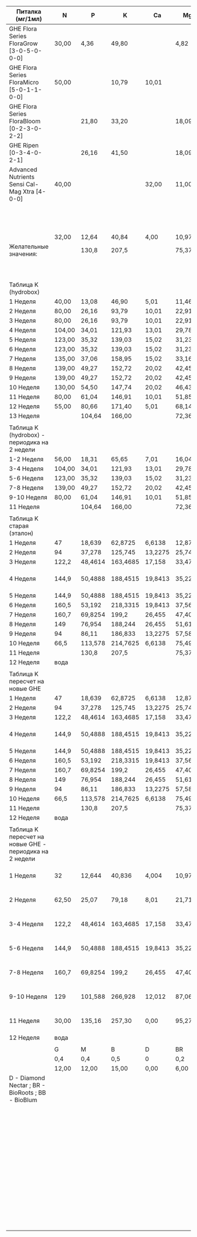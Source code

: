 |   |   |   |   |   |   |   |   |   |   |   |   |   |   |   |   |   |   |   |   |   |   |
|---|---|---|---|---|---|---|---|---|---|---|---|---|---|---|---|---|---|---|---|---|---|
     
| Питалка (мг/1мл)                                        | N      | P       | K        | Ca      | Mg      | S      | B     | Fe    | Mn    | Zn    | Cu    | Mo     | Замешать мл/л                        |                                            |     |     |     |     |     |     |     |
| ------------------------------------------------------- | ------ | ------- | -------- | ------- | ------- | ------ | ----- | ----- | ----- | ----- | ----- | ------ | ------------------------------------ | ------------------------------------------ | --- | --- | --- | --- | --- | --- | --- |
| GHE Flora Series FloraGrow [3-0-5-0-0-0]                | 30,00  | 4,36    | 49,80    |         | 4,82    |        |       |       |       |       |       |        | 0,4                                  |                                            |     |     |     |     |     |     |     |
| GHE Flora Series FloraMicro [5-0-1-1-0-0]               | 50,00  |         | 10,79    | 10,01   |         |        | 0,10  | 1,20  | 0,50  | 0,15  | 0,10  | 0,04   | 0,4                                  |                                            |     |     |     |     |     |     |     |
| GHE Flora Series FloraBloom [0-2-3-0-2-2]               |        | 21,80   | 33,20    |         | 18,09   | 16,70  |       |       |       |       |       |        | 0,5                                  |                                            |     |     |     |     |     |     |     |
| GHE Ripen [0-3-4-0-2-1]                                 |        | 26,16   | 41,50    |         | 18,09   | 10,02  |       |       |       |       |       |        | 0,0                                  |                                            |     |     |     |     |     |     |     |
| Advanced Nutrients Sensi Cal-Mag Xtra [4-0-0]           | 40,00  |         |          | 32,00   | 11,00   |        |       | 0,90  | 0,50  | 0,50  |       |        | 0,0                                  |                                            |     |     |     |     |     |     |     |
|                                                         |        |         |          |         |         |        |       |       |       |       |       |        | 0,0                                  |                                            |     |     |     |     |     |     |     |
|                                                         |        |         |          |         |         |        |       |       |       |       |       |        | 0,0                                  |                                            |     |     |     |     |     |     |     |
|                                                         |        |         |          |         |         |        |       |       |       |       |       |        | 0,0                                  |                                            |     |     |     |     |     |     |     |
|                                                         | 32,00  | 12,64   | 40,84    | 4,00    | 10,97   | 8,35   | 0,04  | 0,48  | 0,20  | 0,06  | 0,04  | 0,02   |                                      |                                            |     |     |     |     |     |     |     |
| Желательные значения:                                   |        | 130,8   | 207,5    |         | 75,375  | 100    |       |       |       |       |       |        | 1,5\|1,6\|2                          | Вега                                       |     |     |     |     |     |     |     |
|                                                         |        |         |          |         |         |        | 0,24  | 1,6   | 0,56  | 0,16  | 0,02  | 0,01   |                                      |                                            |     |     |     |     |     |     |     |
|                                                         |        |         |          |         |         |        | d     |       |       |       |       |        |                                      |                                            |     |     |     |     |     |     |     |
|                                                         |        |         |          |         |         |        |       |       |       |       |       |        |                                      |                                            |     |     |     |     |     |     |     |
| Таблица K (hydrobox)                                    |        |         |          |         |         |        |       |       |       |       |       |        | GHE G\|M\|B                          |                                            |     |     |     |     |     |     |     |
| 1 Неделя                                                | 40,00  | 13,08   | 46,90    | 5,01    | 11,46   | 8,35   | 0,05  | 1,20  | 0,50  | 0,15  | 0,10  | 0,04   | 0.5\|0.5\|0.5                        | Вега - 40%                                 |     |     |     |     |     |     |     |
| 2 Неделя                                                | 80,00  | 26,16   | 93,79    | 10,01   | 22,91   | 16,70  | 0,10  | 1,20  | 0,50  | 0,15  | 0,10  | 0,04   | 1\|1\|1                              | Вега - 80%                                 |     |     |     |     |     |     |     |
| 3 Неделя                                                | 80,00  | 26,16   | 93,79    | 10,01   | 22,91   | 16,70  | 0,10  | 1,20  | 0,50  | 0,15  | 0,10  | 0,04   | 1\|1\|1                              | Вега - 80%                                 |     |     |     |     |     |     |     |
| 4 Неделя                                                | 104,00 | 34,01   | 121,93   | 13,01   | 29,78   | 21,71  | 0,13  | 1,20  | 0,50  | 0,15  | 0,10  | 0,04   | 1.3\|1.3\|1.3                        | Вега - 100%                                |     |     |     |     |     |     |     |
| 5 Неделя                                                | 123,00 | 35,32   | 139,03   | 15,02   | 31,23   | 21,71  | 0,15  | 1,80  | 0,75  | 0,23  | 0,15  | 0,06   | 1.6\|1.5\|1.3                        |                                            |     |     |     |     |     |     |     |
| 6 Неделя                                                | 123,00 | 35,32   | 139,03   | 15,02   | 31,23   | 21,71  | 0,15  | 1,80  | 0,75  | 0,23  | 0,15  | 0,06   | 1.6\|1.5\|1.3                        |                                            |     |     |     |     |     |     |     |
| 7 Неделя                                                | 135,00 | 37,06   | 158,95   | 15,02   | 33,16   | 21,71  | 0,15  | 1,80  | 0,75  | 0,23  | 0,15  | 0,06   | 2\|1.5\|1.3                          |                                            |     |     |     |     |     |     |     |
| 8 Неделя                                                | 139,00 | 49,27   | 152,72   | 20,02   | 42,45   | 33,40  | 0,20  | 2,40  | 1,00  | 0,30  | 0,20  | 0,08   | 1.3\|2\|2                            |                                            |     |     |     |     |     |     |     |
| 9 Неделя                                                | 139,00 | 49,27   | 152,72   | 20,02   | 42,45   | 33,40  | 0,20  | 2,40  | 1,00  | 0,30  | 0,20  | 0,08   | 1.3\|2\|2                            |                                            |     |     |     |     |     |     |     |
| 10 Неделя                                               | 130,00 | 54,50   | 147,74   | 20,02   | 46,43   | 38,41  | 0,20  | 2,40  | 1,00  | 0,30  | 0,20  | 0,08   | 1\|2\|2.3                            |                                            |     |     |     |     |     |     |     |
| 11 Неделя                                               | 80,00  | 61,04   | 146,91   | 10,01   | 51,85   | 43,42  | 0,10  | 1,20  | 0,50  | 0,15  | 0,10  | 0,04   | 1\|1\|2.6                            |                                            |     |     |     |     |     |     |     |
| 12 Неделя                                               | 55,00  | 80,66   | 171,40   | 5,01    | 68,14   | 58,45  | 0,05  | 0,60  | 0,25  | 0,08  | 0,05  | 0,02   | 1\|0.5\|3.5                          |                                            |     |     |     |     |     |     |     |
| 13 Неделя                                               |        | 104,64  | 166,00   |         | 72,36   | 40,08  |       |       |       |       |       |        | 4 ripen                              |                                            |     |     |     |     |     |     |     |
|                                                         |        |         |          |         |         |        |       |       |       |       |       |        |                                      |                                            |     |     |     |     |     |     |     |
| Таблица K (hydrobox) - периодика на 2 недели            |        |         |          |         |         |        |       |       |       |       |       |        | GHE G\|M\|B                          |                                            |     |     |     |     |     |     |     |
| 1-2 Неделя                                              | 56,00  | 18,31   | 65,65    | 7,01    | 16,04   | 11,69  | 0,07  | 0,84  | 0,35  | 0,11  | 0,07  | 0,03   | 0,7\|0,7\|0,7                        | Вега - 50%                                 |     |     |     |     |     |     |     |
| 3-4 Неделя                                              | 104,00 | 34,01   | 121,93   | 13,01   | 29,78   | 21,71  | 0,13  | 1,20  | 0,50  | 0,15  | 0,10  | 0,04   | 1,3\|1,3\|1,3                        | Вега - 100%                                |     |     |     |     |     |     |     |
| 5-6 Неделя                                              | 123,00 | 35,32   | 139,03   | 15,02   | 31,23   | 21,71  | 0,15  | 1,80  | 0,75  | 0,23  | 0,15  | 0,06   | 1,6\|1,5\|1,3                        |                                            |     |     |     |     |     |     |     |
| 7-8 Неделя                                              | 139,00 | 49,27   | 152,72   | 20,02   | 42,45   | 33,40  | 0,20  | 2,40  | 1,00  | 0,30  | 0,20  | 0,08   | 1,3\|2\|2                            |                                            |     |     |     |     |     |     |     |
| 9-10 Неделя                                             | 80,00  | 61,04   | 146,91   | 10,01   | 51,85   | 43,42  | 0,10  | 1,20  | 0,50  | 0,15  | 0,10  | 0,04   | 1\|1\|2,6                            |                                            |     |     |     |     |     |     |     |
| 11 Неделя                                               |        | 104,64  | 166,00   |         | 72,36   | 40,08  |       |       |       |       |       |        | 4 ripen                              |                                            |     |     |     |     |     |     |     |
|                                                         |        |         |          |         |         |        |       |       |       |       |       |        |                                      |                                            |     |     |     |     |     |     |     |
| Таблица K старая (эталон)                               |        |         |          |         |         |        |       |       |       |       |       |        | GHE G\|M\|B                          |                                            |     |     |     |     |     |     |     |
| 1 Неделя                                                | 47     | 18,639  | 62,8725  | 6,6138  | 12,8741 | 16,335 | 0,065 | 0,81  | 0,335 | 0,125 | 0,09  | 0,0185 |                                      | Без корневой                               |     |     |     |     |     |     |     |
| 2 Неделя                                                | 94     | 37,278  | 125,745  | 13,2275 | 25,7481 | 32,67  | 0,13  | 1,62  | 0,67  | 0,25  | 0,18  | 0,037  |                                      | С корневой                                 |     |     |     |     |     |     |     |
| 3 Неделя                                                | 122,2  | 48,4614 | 163,4685 | 17,158  | 33,4725 | 42,471 | 0,169 | 2,106 | 0,871 | 0,325 | 0,234 | 0,0481 |                                      | Вега                                       |     |     |     |     |     |     |     |
| 4 Неделя                                                | 144,9  | 50,4888 | 188,4515 | 19,8413 | 35,2273 | 45,54  | 0,195 | 2,43  | 1,005 | 0,375 | 0,27  | 0,0555 |                                      | Предцвет (включение 12/12)                 |     |     |     |     |     |     |     |
| 5 Неделя                                                | 144,9  | 50,4888 | 188,4515 | 19,8413 | 35,2273 | 45,54  | 0,195 | 2,43  | 1,005 | 0,375 | 0,27  | 0,0555 |                                      | Вспышка роста                              |     |     |     |     |     |     |     |
| 6 Неделя                                                | 160,5  | 53,192  | 218,3315 | 19,8413 | 37,5669 | 49,632 | 0,195 | 2,43  | 1,005 | 0,375 | 0,27  | 0,0555 |                                      | Пестики                                    |     |     |     |     |     |     |     |
| 7 Неделя                                                | 160,7  | 69,8254 | 199,2    | 26,455  | 47,4018 | 58,179 | 0,26  | 3,24  | 1,34  | 0,5   | 0,36  | 0,074  |                                      | Начало цветения                            |     |     |     |     |     |     |     |
| 8 Неделя                                                | 149    | 76,954  | 188,244  | 26,455  | 51,6188 | 61,842 | 0,26  | 3,24  | 1,34  | 0,5   | 0,36  | 0,074  |                                      | Разгар цветения                            |     |     |     |     |     |     |     |
| 9 Неделя                                                | 94     | 86,11   | 186,833  | 13,2275 | 57,5865 | 68,574 | 0,13  | 1,62  | 0,67  | 0,25  | 0,18  | 0,037  |                                      | Цветение                                   |     |     |     |     |     |     |     |
| 10 Неделя                                               | 66,5   | 113,578 | 214,7625 | 6,6138  | 75,4956 | 88,77  | 0,065 | 0,81  | 0,335 | 0,125 | 0,09  | 0,0185 |                                      | Пик цветения                               |     |     |     |     |     |     |     |
| 11 Неделя                                               |        | 130,8   | 207,5    |         | 75,375  | 100    |       |       |       |       |       |        |                                      | Ripen                                      |     |     |     |     |     |     |     |
| 12 Неделя                                               | вода   |         |          |         |         |        |       |       |       |       |       |        |                                      | Вода                                       |     |     |     |     |     |     |     |
|                                                         |        |         |          |         |         |        |       |       |       |       |       |        |                                      |                                            |     |     |     |     |     |     |     |
| Таблица K пересчет на новые GHE                         |        |         |          |         |         |        |       |       |       |       |       |        | GHE G\|M\|B                          |                                            |     |     |     |     |     |     |     |
| 1 Неделя                                                | 47     | 18,639  | 62,8725  | 6,6138  | 12,8741 | 16,335 | 0,065 | 0,81  | 0,335 | 0,125 | 0,09  | 0,0185 | 0,7\|0,5\|0,7                        | Без корневой                               |     |     |     |     |     |     |     |
| 2 Неделя                                                | 94     | 37,278  | 125,745  | 13,2275 | 25,7481 | 32,67  | 0,13  | 1,62  | 0,67  | 0,25  | 0,18  | 0,037  | 1,3\|1,1\|1,4                        | С корневой                                 |     |     |     |     |     |     |     |
| 3 Неделя                                                | 122,2  | 48,4614 | 163,4685 | 17,158  | 33,4725 | 42,471 | 0,169 | 2,106 | 0,871 | 0,325 | 0,234 | 0,0481 | 1,5\|1,6\|2                          | Вега                                       |     |     |     |     |     |     |     |
| 4 Неделя                                                | 144,9  | 50,4888 | 188,4515 | 19,8413 | 35,2273 | 45,54  | 0,195 | 2,43  | 1,005 | 0,375 | 0,27  | 0,0555 | 2,1\|1,6\|2                          | Предцвет (включение 12/12)                 |     |     |     |     |     |     |     |
| 5 Неделя                                                | 144,9  | 50,4888 | 188,4515 | 19,8413 | 35,2273 | 45,54  | 0,195 | 2,43  | 1,005 | 0,375 | 0,27  | 0,0555 | 2,1\|1,6\|2                          | Вспышка роста                              |     |     |     |     |     |     |     |
| 6 Неделя                                                | 160,5  | 53,192  | 218,3315 | 19,8413 | 37,5669 | 49,632 | 0,195 | 2,43  | 1,005 | 0,375 | 0,27  | 0,0555 | 2,4\|1,8\|2,2                        | Пестики                                    |     |     |     |     |     |     |     |
| 7 Неделя                                                | 160,7  | 69,8254 | 199,2    | 26,455  | 47,4018 | 58,179 | 0,26  | 3,24  | 1,34  | 0,5   | 0,36  | 0,074  | 2\|1,8\|2,4                          | Начало цветения                            |     |     |     |     |     |     |     |
| 8 Неделя                                                | 149    | 76,954  | 188,244  | 26,455  | 51,6188 | 61,842 | 0,26  | 3,24  | 1,34  | 0,5   | 0,36  | 0,074  | 1,6\|1,8\|3                          | Разгар цветения                            |     |     |     |     |     |     |     |
| 9 Неделя                                                | 94     | 86,11   | 186,833  | 13,2275 | 57,5865 | 68,574 | 0,13  | 1,62  | 0,67  | 0,25  | 0,18  | 0,037  | 0,5\|1,8\|4                          | Цветение                                   |     |     |     |     |     |     |     |
| 10 Неделя                                               | 66,5   | 113,578 | 214,7625 | 6,6138  | 75,4956 | 88,77  | 0,065 | 0,81  | 0,335 | 0,125 | 0,09  | 0,0185 | 1,3\|0,5\|4,3                        | Пик цветения                               |     |     |     |     |     |     |     |
| 11 Неделя                                               |        | 130,8   | 207,5    |         | 75,375  | 100    |       |       |       |       |       |        | 5                                    | Ripen                                      |     |     |     |     |     |     |     |
| 12 Неделя                                               | вода   |         |          |         |         |        |       |       |       |       |       |        |                                      | Вода                                       |     |     |     |     |     |     |     |
|                                                         |        |         |          |         |         |        |       |       |       |       |       |        |                                      |                                            |     |     |     |     |     |     |     |
| Таблица K пересчет на новые GHE - периодика на 2 недели |        |         |          |         |         |        |       |       |       |       |       |        | G\|M\|B \| D \| BR \| BB             |                                            |     |     |     |     |     |     |     |
| 1 Неделя                                                | 32     | 12,644  | 40,836   | 4,004   | 10,973  | 8,35   | 0,04  | 0,48  | 0,2   | 0,06  | 0,04  | 0,016  | 0,4 \| 0,4 \| 0,5 \| 0 \| 0,2 \| 0   | Вега 25%                                   |     |     |     |     |     |     |     |
| 2 Неделя                                                | 62,50  | 25,07   | 79,18    | 8,01    | 21,71   | 16,70  | 0,08  | 0,96  | 0,40  | 0,12  | 0,08  | 0,03   | 0,8 \| 0,8 \| 1 \| 2 \| 0,2 \| 0     | Вега 50%                                   |     |     |     |     |     |     |     |
| 3-4 Неделя                                              | 122,2  | 48,4614 | 163,4685 | 17,158  | 33,4725 | 42,471 | 0,169 | 2,106 | 0,871 | 0,325 | 0,234 | 0,0481 | 1,5 \| 1,6 \| 2 \| 2 \| 0,2 \| 0     | Вега 100%                                  |     |     |     |     |     |     |     |
| 5-6 Неделя                                              | 144,9  | 50,4888 | 188,4515 | 19,8413 | 35,2273 | 45,54  | 0,195 | 2,43  | 1,005 | 0,375 | 0,27  | 0,0555 | 2,1 \| 1,6\| 2 \| 1 \| 0,2 \| 0,2    | Предцвет                                   |     |     |     |     |     |     |     |
| 7-8 Неделя                                              | 160,7  | 69,8254 | 199,2    | 26,455  | 47,4018 | 58,179 | 0,26  | 3,24  | 1,34  | 0,5   | 0,36  | 0,074  | 2 \| 1,8 \| 2,4 \| 2,5 \| 0 \| 0,2   | Цвет, кормить по необходимости(по времени) |     |     |     |     |     |     |     |
| 9-10 Неделя                                             | 129    | 101,588 | 266,928  | 12,012  | 87,064  | 70,14  | 0,12  | 1,44  | 0,6   | 0,18  | 0,12  | 0,048  | 2,3 \| 1,2 \| 4,2 \| 3,5 \| 0 \| 0,2 |                                            |     |     |     |     |     |     |     |
| 11 Неделя                                               | 30,00  | 135,16  | 257,30   | 0,00    | 95,27   | 50,10  | 0,00  | 0,00  | 0,00  | 0,00  | 0,00  | 0,00   | 1Gro 5Ripen 2Diamond                 |                                            |     |     |     |     |     |     |     |
| 12 Неделя                                               | вода   |         |          |         |         |        |       |       |       |       |       |        |                                      |                                            |     |     |     |     |     |     |     |
|                                                         |        |         |          |         |         |        |       |       |       |       |       |        |                                      |                                            |     |     |     |     |     |     |     |
|                                                         | G      | M       | B        | D       | BR      | BB     | Литр  |       |       |       |       |        |                                      |                                            |     |     |     |     |     |     |     |
|                                                         | 0,4    | 0,4     | 0,5      | 0       | 0,2     | 0      | 1     |       |       |       |       |        |                                      |                                            |     |     |     |     |     |     |     |
|                                                         | 12,00  | 12,00   | 15,00    | 0,00    | 6,00    | 0,00   | 30    |       |       |       |       |        |                                      |                                            |     |     |     |     |     |     |     |
| D - Diamond Nectar ; BR - BioRoots ; BB - BioBlum       |        |         |          |         |         |        |       |       |       |       |       |        |                                      |                                            |     |     |     |     |     |     |     |
|                                                         |        |         |          |         |         |        |       |       |       |       |       |        |                                      |                                            |     |     |     |     |     |     |     |
|                                                         |        |         |          |         |         |        |       |       |       |       |       |        |                                      |                                            |     |     |     |     |     |     |     |
|                                                         |        |         |          |         |         |        |       |       |       |       |       |        |                                      |                                            |     |     |     |     |     |     |     |
|                                                         |        |         |          |         |         |        |       |       |       |       |       |        |                                      |                                            |     |     |     |     |     |     |     |
|                                                         |        |         |          |         |         |        |       |       |       |       |       |        |                                      |                                            |     |     |     |     |     |     |     |
|                                                         |        |         |          |         |         |        |       |       |       |       |       |        |                                      |                                            |     |     |     |     |     |     |     |
|                                                         |        |         |          |         |         |        |       |       |       |       |       |        |                                      |                                            |     |     |     |     |     |     |     |
|                                                         |        |         |          |         |         |        |       |       |       |       |       |        |                                      |                                            |     |     |     |     |     |     |     |
|                                                         |        |         |          |         |         |        |       |       |       |       |       |        |                                      |                                            |     |     |     |     |     |     |     |
|                                                         |        |         |          |         |         |        |       |       |       |       |       |        |                                      |                                            |     |     |     |     |     |     |     |
|                                                         |        |         |          |         |         |        |       |       |       |       |       |        |                                      |                                            |     |     |     |     |     |     |     |
|                                                         |        |         |          |         |         |        |       |       |       |       |       |        |                                      |                                            |     |     |     |     |     |     |     |
|                                                         |        |         |          |         |         |        |       |       |       |       |       |        |                                      |                                            |     |     |     |     |     |     |     |
|                                                         |        |         |          |         |         |        |       |       |       |       |       |        |                                      |                                            |     |     |     |     |     |     |     |
|                                                         |        |         |          |         |         |        |       |       |       |       |       |        |                                      |                                            |     |     |     |     |     |     |     |
|                                                         |        |         |          |         |         |        |       |       |       |       |       |        |                                      |                                            |     |     |     |     |     |     |     |
|                                                         |        |         |          |         |         |        |       |       |       |       |       |        |                                      |                                            |     |     |     |     |     |     |     |
|                                                         |        |         |          |         |         |        |       |       |       |       |       |        |                                      |                                            |     |     |     |     |     |     |     |
|                                                         |        |         |          |         |         |        |       |       |       |       |       |        |                                      |                                            |     |     |     |     |     |     |     |
|                                                         |        |         |          |         |         |        |       |       |       |       |       |        |                                      |                                            |     |     |     |     |     |     |     |
|                                                         |        |         |          |         |         |        |       |       |       |       |       |        |                                      |                                            |     |     |     |     |     |     |     |
|                                                         |        |         |          |         |         |        |       |       |       |       |       |        |                                      |                                            |     |     |     |     |     |     |     |
|                                                         |        |         |          |         |         |        |       |       |       |       |       |        |                                      |                                            |     |     |     |     |     |     |     |
|                                                         |        |         |          |         |         |        |       |       |       |       |       |        |                                      |                                            |     |     |     |     |     |     |     |
|                                                         |        |         |          |         |         |        |       |       |       |       |       |        |                                      |                                            |     |     |     |     |     |     |     |
|                                                         |        |         |          |         |         |        |       |       |       |       |       |        |                                      |                                            |     |     |     |     |     |     |     |
|                                                         |        |         |          |         |         |        |       |       |       |       |       |        |                                      |                                            |     |     |     |     |     |     |     |
|                                                         |        |         |          |         |         |        |       |       |       |       |       |        |                                      |                                            |     |     |     |     |     |     |     |
|                                                         |        |         |          |         |         |        |       |       |       |       |       |        |                                      |                                            |     |     |     |     |     |     |     |
|                                                         |        |         |          |         |         |        |       |       |       |       |       |        |                                      |                                            |     |     |     |     |     |     |     |
|                                                         |        |         |          |         |         |        |       |       |       |       |       |        |                                      |                                            |     |     |     |     |     |     |     |
|                                                         |        |         |          |         |         |        |       |       |       |       |       |        |                                      |                                            |     |     |     |     |     |     |     |
|                                                         |        |         |          |         |         |        |       |       |       |       |       |        |                                      |                                            |     |     |     |     |     |     |     |
|                                                         |        |         |          |         |         |        |       |       |       |       |       |        |                                      |                                            |     |     |     |     |     |     |     |
|                                                         |        |         |          |         |         |        |       |       |       |       |       |        |                                      |                                            |     |     |     |     |     |     |     |
|                                                         |        |         |          |         |         |        |       |       |       |       |       |        |                                      |                                            |     |     |     |     |     |     |     |
|                                                         |        |         |          |         |         |        |       |       |       |       |       |        |                                      |                                            |     |     |     |     |     |     |     |
|                                                         |        |         |          |         |         |        |       |       |       |       |       |        |                                      |                                            |     |     |     |     |     |     |     |
|                                                         |        |         |          |         |         |        |       |       |       |       |       |        |                                      |                                            |     |     |     |     |     |     |     |
|                                                         |        |         |          |         |         |        |       |       |       |       |       |        |                                      |                                            |     |     |     |     |     |     |     |
|                                                         |        |         |          |         |         |        |       |       |       |       |       |        |                                      |                                            |     |     |     |     |     |     |     |
|                                                         |        |         |          |         |         |        |       |       |       |       |       |        |                                      |                                            |     |     |     |     |     |     |     |
|                                                         |        |         |          |         |         |        |       |       |       |       |       |        |                                      |                                            |     |     |     |     |     |     |     |
|                                                         |        |         |          |         |         |        |       |       |       |       |       |        |                                      |                                            |     |     |     |     |     |     |     |
|                                                         |        |         |          |         |         |        |       |       |       |       |       |        |                                      |                                            |     |     |     |     |     |     |     |
|                                                         |        |         |          |         |         |        |       |       |       |       |       |        |                                      |                                            |     |     |     |     |     |     |     |
|                                                         |        |         |          |         |         |        |       |       |       |       |       |        |                                      |                                            |     |     |     |     |     |     |     |
|                                                         |        |         |          |         |         |        |       |       |       |       |       |        |                                      |                                            |     |     |     |     |     |     |     |
|                                                         |        |         |          |         |         |        |       |       |       |       |       |        |                                      |                                            |     |     |     |     |     |     |     |
|                                                         |        |         |          |         |         |        |       |       |       |       |       |        |                                      |                                            |     |     |     |     |     |     |     |
|                                                         |        |         |          |         |         |        |       |       |       |       |       |        |                                      |                                            |     |     |     |     |     |     |     |
|                                                         |        |         |          |         |         |        |       |       |       |       |       |        |                                      |                                            |     |     |     |     |     |     |     |
|                                                         |        |         |          |         |         |        |       |       |       |       |       |        |                                      |                                            |     |     |     |     |     |     |     |
|                                                         |        |         |          |         |         |        |       |       |       |       |       |        |                                      |                                            |     |     |     |     |     |     |     |
|                                                         |        |         |          |         |         |        |       |       |       |       |       |        |                                      |                                            |     |     |     |     |     |     |     |
|                                                         |        |         |          |         |         |        |       |       |       |       |       |        |                                      |                                            |     |     |     |     |     |     |     |
|                                                         |        |         |          |         |         |        |       |       |       |       |       |        |                                      |                                            |     |     |     |     |     |     |     |